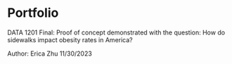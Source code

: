 # Portfolio
DATA 1201 Final: 
Proof of concept demonstrated with the question: How do sidewalks impact obesity rates in America?


Author: Erica Zhu
11/30/2023
